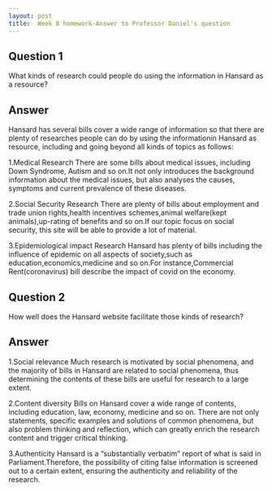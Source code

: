 ```yaml
---
layout: post
title:  Week 8 homework-Answer to Professor Daniel's question
---
```

## Question 1
What kinds of research could people do using the information in Hansard as a resource?

## Answer
Hansard has several bills cover a wide range of information so that there are plenty of researches people can do by using the informationin Hansard as resource, including and going beyond all kinds of topics as follows:

1.Medical Research
There are some bills about medical issues, including Down Syndrome, Autism and so on.It not only introduces the background information about the medical issues, but also analyses the causes, symptoms and current prevalence of these diseases.

2.Social Security Research
There are plenty of bills about employment and trade union rights,health incentives schemes,animal welfare(kept animals),up-rating of benefits and so on.If our topic focus on social security, this site will be able to provide a lot of material.

3.Epidemiological impact Research
Hansard has plenty of bills including the influence of epidemic on all aspects of society,such as education,economics,medicine and so on.For instance,Commercial Rent(coronavirus) bill describe the impact of covid on the economy.

## Question 2
How well does the Hansard website facilitate those kinds of research?

## Answer
1.Social relevance
Much research is motivated by social phenomena, and the majority of bills in Hansard are related to social phenomena, thus determining the contents of these bills are useful for research to a large extent.

2.Content diversity
Bills on Hansard cover a wide range of contents, including education, law, economy, medicine and so on. There are not only statements, specific examples and solutions of common phenomena, but also problem thinking and reflection, which can greatly enrich the research content and trigger critical thinking.

3.Authenticity
Hansard is a “substantially verbatim” report of what is said in Parliament.Therefore, the possibility of citing false information is screened out to a certain extent, ensuring the authenticity and reliability of the research.
